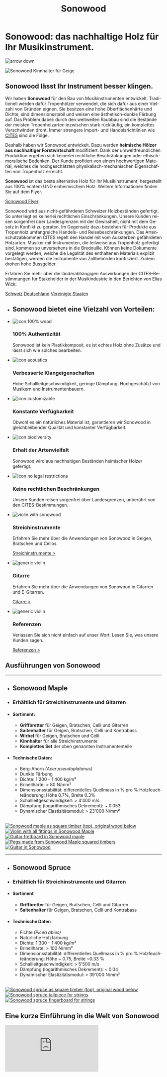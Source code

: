 ﻿---
lang: de
title: 'Sonowood'
order: 2
---

<div class="full-width-kenburns">
<div class="wrap-bg-image">

# Sonowood: das nachhaltige Holz für Ihr Musikinstrument.

![arrow down](/assets/images/arrow-d-white.svg)
</div>
<img srcset="/assets/images/products_cover_2x.jpg"
     src="/assets/images/products_cover.jpg" alt="Sonowood Kinnhalter für Geige">
</div>

<div class="full-width">
<div class="wrap">

## Sonowood lässt Ihr Instrument besser klingen.

Wir haben **Sonowood** für den Bau von Musikinstrumenten entwickelt. Traditionell werden dafür Tropenhölzer verwendet, die sich dafür aus einer Vielzahl von Gründen eignen. Sie besitzen eine hohe Oberflächenhärte und Dichte, sind dimensionsstabil und weisen eine ästhetisch-dunkle Färbung auf. Das Problem dabei: durch den weltweiten Raubbau sind die Bestände der meisten Tropenholzarten inzwischen stark rückläufig, ein komplettes Verschwinden droht. Immer strengere Import- und Handelsrichtlinien wie
[CITES](https://www.cites.org/eng/disc/species.php) sind die Folge.

Deshalb haben wir Sonowood entwickelt. Dazu werden **heimische Hölzer aus nachhaltiger Forstwirtschaft** modifiziert. Dank der umweltfreundlichen Produktion ergeben sich keinerlei rechtliche Beschränkungen oder ethisch-moralische Bedenken. Der Kunde profitiert von einem hochwertigen Material, welches die hochgeschätzten physikalisch-mechanischen Eigenschaften von Tropenholz erreicht.

**Sonowood** ist das beste alternative Holz für Ihr Musikinstrument, hergestellt aus 100% echtem UND einheimischem Holz. Weitere Informationen finden Sie auf dem Flyer.

<a class="btn -red" href="/assets/docs/Flyer_Sonowood_A4-Trifold_DE_screen.pdf">Sonowood Flyer</a>

Sonowood wird aus nicht-gefährdeten Schweizer Holzbeständen gefertigt. So unterliegt es keinerlei rechtlichen Einschränkungen. Unsere Kunden reisen sorgenfrei über Landesgrenzen mit der Gewissheit, nicht mit dem Gesetz in Konflikt zu geraten. Im Gegensatz dazu bestehen für Produkte aus Tropenholz umfangreiche Handels- und Reisebeschränkungen. Das Artenschutzabkommen CITES regelt den Handel mit vom Aussterben gefährdeten Holzarten. Musiker mit Instrumenten, die teilweise aus Tropenholz gefertigt sind, kommen so unversehens in die Bredouille. Können keine Dokumente vorgelegt werden, welche die Legalität des enthaltenen Materials explizit bestätigen, werden die Instrumente von Zollbehörden konfisziert. Zudem drohen hohe Bussgelder.

Erfahren Sie mehr über die länderabhängigen Auswirkungen der CITES-Bestimmungen für Stakeholder in der Musikindustrie in den Berichten von Elias Wick:

<a class="btn" href="/assets/docs/2018_CITES_CH.pdf">Schweiz</a> <a class="btn" href="/assets/docs/2018_CITES_DE.pdf">Deutschland</a> <a class="btn" href="/assets/docs/2019_CITES_USA.pdf">Vereinigte Staaten</a>

</div>
</div>

<div class="full-width-red">
<div class="wrap">

  - ## Sonowood bietet eine Vielzahl von Vorteilen:

  - ![icon 100% wood](/assets/logo/100.svg)

    ### 100% Authentizität

    Sonowood ist kein Plastikkomposit, es ist echtes Holz ohne Zusätze und lässt sich wie solches bearbeiten.

  - ![icon acoustics](/assets/logo/sound.svg)

    ### Verbesserte Klangeigenschaften

    Hohe Schallleitgeschwindigkeit, geringe Dämpfung. Hochgeschätzt von Musikern und Instrumentenbauern.

  - ![icon customizable](/assets/logo/customizable.svg)

    ### Konstante Verfügbarkeit

    Obwohl es ein natürliches Material ist, garantieren wir Sonowood in gleichbleibender Qualität und konstanter Verfügbarkeit.

  - ![icon biodiversity](/assets/logo/biodiverse.svg)

    ### Erhalt der Artenvielfalt

    Sonowood wird aus nachhaltigen Beständen heimischer Hölzer gefertigt.

  - ![icon no legal restrictions](/assets/logo/legal.svg)

    ### Keine rechtlichen Beschränkungen

    Unsere Kunden reisen sorgenfrei über Landesgrenzen, unberührt von den CITES-Bestimmungen.


</div>
</div>

<div class="full-width">
<div class="wrap -cols3">

  - ![violin with sonowood](/assets/images/Products_1_Tropical_Wood_Tropenholz_Ersatz_Replacement_Alternative_Sonowood_Ebenholz_Rosewood_Grenadill_SwissWoodSolutions_Klimaschutz_ETH_Zuerich_Switzerland.jpg)
    ### Streichinstrumente

    Erfahren Sie mehr über die Anwendungen von Sonowood in Geigen, Bratschen und Cellos.

    <a class="btn" href="/de/products/strings">Streichinstrumente ></a>

  - ![generic violin](/assets/images/Products_4_Tropical_Wood_Tropenholz_Ersatz_Replacement_Alternative_Sonowood_Ebenholz_Rosewood_Grenadill_SwissWoodSolutions_Klimaschutz_Rosewood_Grenadill.jpg)
    ### Gitarre

     Erfahren Sie mehr über die Anwendungen von Sonowood in Gitarren und E-Gitarren.

    <a class="btn" href="/de/products/guitar">Gitarre ></a>

- ![generic violin](/assets/images/Products_3_Tropical_Wood_Tropenholz_Ersatz_Replacement_Alternative_Sonowood_Ebenholz_Rosewood_Grenadill_SwissWoodSolutions_Klimaschutz_ETH_Zuerich_Switzerland.jpg)
    ### Referenzen

     Verlassen Sie sich nicht einfach auf unser Wort: Lesen Sie, was unsere Kunden sagen.

    <a class="btn" href="/de/products/testimonials">Referenzen ></a>

</div>
</div>

<div class="full-width-grey" name="Sonowood-Types" id="technicaldata">
<div class="wrap -cols2">

## Ausführungen von Sonowood

---

  - ## Sonowood Maple

  - ### Erhältlich für Streichinstrumente und Gitarren

  - #### Sortiment:

      - **Griffbretter** für Geigen, Bratschen, Celli und Gitarren
      - **Saitenhalter** für Geigen, Bratschen, Celli und Kontrabass
      - **Wirbel** für Geigen, Bratschen und Celli
      - **Kinnhalter** für alle Streichinstrumente
      - **Komplettes Set** der oben genannten Instrumententeile

  - #### Technische Daten:

      - Berg-Ahorn *(Acer pseudoplatanus)*
      - Dunkle Färbung
      - Dichte: 1'200 – 1'400 kg/m³
      - Brinellhärte: \> 80 N/mm²
      - Dimensionsstabilität: differentielles Quellmass in % pro % Holzfeuchteänderung: Höhe 0.7%, Breite 0.3%
      - Schallleitgeschwindigkeit: \> 4'400 m/s
      - Dämpfung (logarithmisches Dekrement): \~ 0.053
      - Dynamischer Elastizitätsmodul:
        \> 23'000 N/mm²

<br/>

<div class="picturegallery">
  <a href="/assets/images/strings/sonowood_timber_ahorn.jpg">
    <img src="/assets/images/strings/sonowood_timber_ahorn.jpg" alt="Sonowood maple as square timber (top), original wood below">
  </a>
  <a href="/assets/images/sonowood_maple-02_2x.jpg">
    <img src="/assets/images/Sonowood_6_Tropical_Wood_Tropenholz_Ersatz_Replacement_Alternative_Sonowood_Ebenholz_Rosewood_Grenadill_SwissWoodSolutions_Klimaschutz_Violin_Guitar_Viola.jpg" alt="Violin with all fittings in Sonowood Maple">
  </a>
  <a href="/assets/images/sonowood_cover2_2x.jpg">
    <img src="/assets/images/Sonowood_5_Tropical_Wood_Tropenholz_Ersatz_Replacement_Alternative_Sonowood_Ebenholz_Rosewood_Grenadill_SwissWoodSolutions_Klimaschutz_Violin_Guitar_Viola.jpg" alt="Guitar fretboard in Sonowood maple">
  </a>
  <a href="/assets/images/strings/sonowood_pegs_maple1.jpg">
    <img src="/assets/images/strings/sonowood_pegs_maple1_thumb.jpg" alt="Pegs made from Sonowood Maple squared timbers">
  </a>
  <a href="/assets/images/guitars/sonowood_eguitar_full1.jpg">
      <img src="/assets/images/guitars/sonowood_eguitar_full1_thumb.jpg" alt="Guitar in Sonowood">
  </a>
</div>

---

  - ## Sonowood Spruce

  - ### Erhältlich für Streichinstrumente und Gitarren

  - #### Sortiment

      - **Griffbretter** für Geigen, Bratschen, Celli und Gitarren
      - **Saitenhalter** für Geigen, Bratschen, Celli und Kontrabass

  - #### Technische Daten

      - Fichte *(Picea abies)*
      - Natürliche Holzfärbung
      - Dichte: 1'300 – 1'400 kg/m³
      - Brinellhärte: \> 100 N/mm²
      - Dimensionsstabilität: differentielles Quellmass in % pro % Holzfeuchteänderung: Höhe \~ 0.75, Breite \~0.33 %       
      - Schallleitgeschwindigkeit: \> 5'500 m/s
      - Dämpfung (logarithmisches Dekrement): \~ 0.04
      - Dynamischer Elastizitätsmodul: \> 39'000 N/mm²

<br/>

<div class="picturegallery">
    <a href="/assets/images/strings/sonowood_timber_spruce.jpg">
        <img src="/assets/images/strings/sonowood_timber_spruce.jpg" alt="Sonowood spruce as square timber (top), original wood below">
    </a>
    <a href="/assets/images/strings/sonowood_tailpiece_spruce2.jpg">
        <img src="/assets/images/strings/sonowood_tailpiece_spruce2_thumb.jpg" alt="Sonowood spruce tailpiece for strings">
    </a>
    <a href="/assets/images/strings/sonowood_fingerboard_spruce1.jpg">
        <img src="/assets/images/strings/sonowood_fingerboard_spruce1_thumb.jpg" alt="Sonowood spruce fingerboard for strings">
    </a>
</div>

</div>
</div>

<div class="full-width">
<div class="wrap">

## Eine kurze Einführung in die Welt von Sonowood

<div class="videocontainer">
<iframe src="https://www.youtube.com/embed/VzBaJULayc8?rel=0&amp;showinfo=0" frameborder="0" allow="autoplay; encrypted-media" allowfullscreen>
</iframe>
</div>

</div>
</div>

<script src="/assets/js/jquery.min.js"></script>
<script src="/assets/lightgallery/js/lightgallery.min.js"></script>
<script src="/assets/lightgallery/js/lg-zoom.min.js"></script>
<script src="/assets/lightgallery/js/lg-thumbnail.min.js"></script>
<script src="/assets/lightgallery/js/lg-share.min.js"></script>
<script type="text/javascript">
  $(".picturegallery").lightGallery({
      download: false,
      googlePlus: false,
    });
</script>
